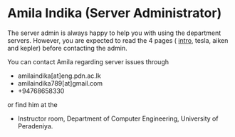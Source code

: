 # Amila Indika (Server Administrator)

The server admin is always happy to help you with using the department servers. However, you are expected to read the 4 pages ( [intro](https://cepdnaclk.github.io/servers/), tesla, aiken and kepler) before contacting the admin.


You can contact Amila regarding server issues through

* amilaindika[at]eng.pdn.ac.lk
* amilaindika789[at]gmail.com
* +94768658330

or find him at the 

* Instructor room, Department of Computer Engineering, University of Peradeniya.